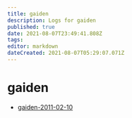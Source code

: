 ```yaml
---
title: gaiden
description: Logs for gaiden
published: true
date: 2021-08-07T23:49:41.808Z
tags: 
editor: markdown
dateCreated: 2021-08-07T05:29:07.071Z
---
```


# gaiden

* [gaiden-2011-02-10](gaiden-2011-02-10)
